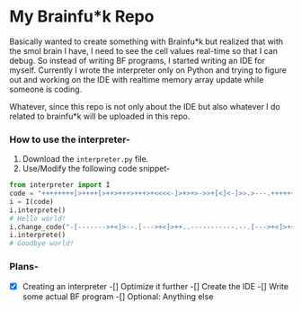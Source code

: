 # My Brainfu*k Repo

Basically wanted to create something with Brainfu*k but realized that with the smol brain I have, I need to see the cell values real-time so that I can debug. So instead of writing BF programs, I started writing an IDE for myself. Currently I wrote the interpreter only on Python and trying to figure out and working on the IDE with realtime memory array update while someone is coding.

Whatever, since this repo is not only about the IDE but also whatever I do related to brainfu*k will be uploaded in this repo. 

### How to use the interpreter-
1. Download the `interpreter.py` file.
2. Use/Modify the following code snippet-
```python
from interpreter import I
code = "++++++++[>++++[>++>+++>+++>+<<<<-]>+>+>->>+[<]<-]>>.>---.+++++++..+++.>>.<-.<.+++.------.--------.>>+.>++."
i = I(code)
i.interprete()
# Hello world!
i.change_code("-[------->+<]>--.[--->+<]>++..-----------.--.[--->+<]>+++.--[->+++<]>.--[--->+<]>-.--[->++++<]>-.--------.+++.------.--------.-[--->+<]>.")
i.interprete()
# Goodbye world!
```

### Plans-
-[x] Creating an interpreter
-[] Optimize it further
-[] Create the IDE
-[] Write some actual BF program
-[] Optional: Anything else